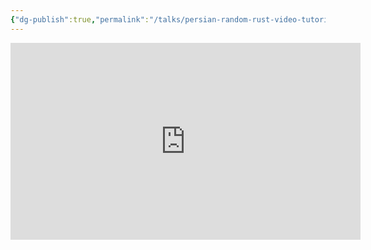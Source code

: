 ```yaml
---
{"dg-publish":true,"permalink":"/talks/persian-random-rust-video-tutorials/","created":"2020-01-01","updated":""}
---
```





<iframe width="560" height="315" src="https://www.youtube.com/embed/videoseries?list=PLH9G_m3SzhWvPqP2eF-aHikD1Q6wU4EOW"
	title="YouTube video player" frameborder="0"
	allow="accelerometer; autoplay; clipboard-write; encrypted-media; gyroscope; picture-in-picture"
	allowfullscreen></iframe>

